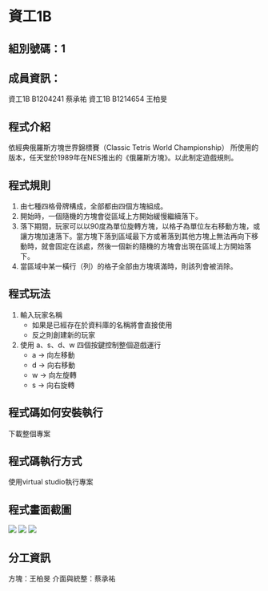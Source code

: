 # 資工1B

## 組別號碼：1

## 成員資訊：
資工1B B1204241 蔡承祐
資工1B B1214654 王柏旻

## 程式介紹
依經典俄羅斯方塊世界錦標賽（Classic Tetris World Championship） 所使用的版本，任天堂於1989年在NES推出的《俄羅斯方塊》。以此制定遊戲規則。

## 程式規則
1. 由七種四格骨牌構成，全部都由四個方塊組成。
2. 開始時，一個隨機的方塊會從區域上方開始緩慢繼續落下。
3. 落下期間，玩家可以以90度為單位旋轉方塊，以格子為單位左右移動方塊，或讓方塊加速落下。當方塊下落到區域最下方或著落到其他方塊上無法再向下移動時，就會固定在該處，然後一個新的隨機的方塊會出現在區域上方開始落下。
4. 當區域中某一橫行（列）的格子全部由方塊填滿時，則該列會被消除。

## 程式玩法
1. 輸入玩家名稱
    * 如果是已經存在於資料庫的名稱將會直接使用
    * 反之則創建新的玩家
2. 使用 a、s、d、w 四個按鍵控制整個遊戲運行
    * a -> 向左移動
    * d -> 向右移動
    * w -> 向左旋轉
    * s -> 向右旋轉

## 程式碼如何安裝執行
下載整個專案

## 程式碼執行方式
使用virtual studio執行專案

## 程式畫面截圖
![](https://hackmd.io/_uploads/Byxu8gUi8h.jpg)
![](https://hackmd.io/_uploads/rkkDxIs8h.jpg)
![](https://hackmd.io/_uploads/HyXDgIjIn.jpg)



## 分工資訊
方塊：王柏旻
介面與統整：蔡承祐
